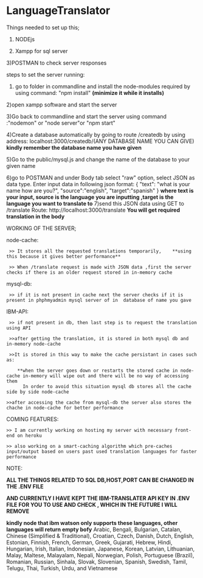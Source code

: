 # LanguageTranslator

Things needed to set up this;
1) NODEjs

2) Xampp  for sql server

3)POSTMAN to check server responses


steps to set the server running:
1) go to folder in commandline and install the node-modules required by using command:  "npm install"  **(minimize it while it installs)**

2)open xampp software and start the server

3)Go back to commandline and start the server using command :"nodemon" or "node server"or "npm start"

4)Create a database automatically by going to route /createdb by using address:   localhost:3000/createdb/(ANY DATABASE NAME YOU CAN GIVE)
 **kindly remember the database name you have given**

5)Go to the public/mysql.js and change the name of the database to your given name

6)go to POSTMAN and under Body tab select "raw" option, select JSON as data type. Enter input data in following json format:
         { 
        "text": "what is your name how are you?",
        "source":"english",
        "target":"spanish"
                        }
    **where text is your input, source is the language you are inputting ,target is the language you want to translate to**
7)send this JSON data using GET to /translate Route: http://localhost:3000/translate **You will get required translation in the body**



WORKING OF THE SERVER;

node-cache:

     >> It stores all the requested translations temporarily,    **using this because it gives better performance**

     >> When /translate request is made with JSON data ,first the server checks if there is an older request stored in in-memory cache
mysql-db:

     >> if it is not present in cache next the server checks if it is present in phphmyadmin mysql server of in  database of name you gave 

IBM-API:

     >> if not present in db, then last step is to request the translation using API

     >>after getting the translation, it is stored in both mysql db and in-memory node-cache

     >>It is stored in this way to make the cache persistant in cases such as:

        **when the server goes down or restarts the stored cache in node-cache in-memory will wipe out and there will be no way of accessing them
          In order to avoid this situation mysql db stores all the cache side by side node-cache

    >>after accessing the cache from mysql-db the server also stores the chache in node-cache for better performance




COMING FEATURES:

    >> I am currently working on hosting my server with necessary front-end on heroku

    >> also working on a smart-caching algorithm which pre-caches input/output based on users past used translation languages for faster performance
    


NOTE:

**ALL THE THINGS RELATED TO SQL DB,HOST,PORT CAN BE CHANGED IN THE .ENV FILE**

**AND CURRENTLY I HAVE KEPT THE IBM-TRANSLATER API KEY IN .ENV FILE FOR YOU TO USE AND CHECK , WHICH IN THE FUTURE I WILL REMOVE**

**kindly node that ibm watson only supports these languages, other languages will return empty bofy**
Arabic, Bengali, Bulgarian, Catalan, Chinese (Simplified & Traditional), Croatian, Czech, Danish, Dutch, English, Estonian, Finnish, French, German, Greek, Gujarati, Hebrew, Hindi, Hungarian, Irish, Italian, Indonesian, Japanese, Korean, Latvian, Lithuanian, Malay, Maltese, Malayalam, Nepali, Norwegian, Polish, Portuguese (Brazil), Romanian, Russian, Sinhala, Slovak, Slovenian, Spanish, Swedish, Tamil, Telugu, Thai, Turkish, Urdu, and Vietnamese
